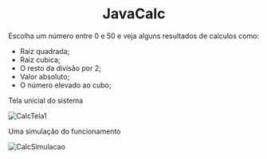 # <h1 align="center">JavaCalc</h1>

<p> Escolha um número entre 0 e 50 e veja alguns resultados de calculos como:</p>
  <ul>
  <li>Raiz quadrada;  
  <li> Raiz cubica;
  <li>O resto da divisão por 2;
  <li>Valor absoluto;
  <li>O número elevado ao cubo;</ul>
        
<p>Tela unicial do sistema</p>   

![CalcTela1](https://user-images.githubusercontent.com/62533150/235543561-7d9c0b0b-074a-4086-9f74-6088534f470a.png) <br>
  
<p>Uma simulação do funcionamento</p>

![CalcSimulacao](https://user-images.githubusercontent.com/62533150/235543628-d7adb8e2-607a-4ba2-95a8-653a47a77010.png)
